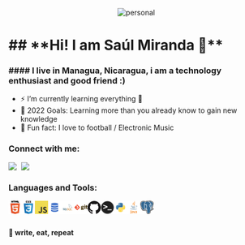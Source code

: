 <p align="center">
  <img src="https://i.ibb.co/dD89k46/personal.png" alt="personal" border="0">
</p>

<h1>## **Hi! I am Saúl Miranda 👋**</h1>

<h3>#### I live in Managua, Nicaragua, i am a technology enthusiast and good friend :)</h3>
    
- ⚡ I’m currently learning everything 🤣 
- 🥅 2022 Goals: Learning more than you already know to gain new knowledge
- 🤣 Fun fact: I love to football / Electronic Music 
 
### Connect with me:
  
[<img align="left" width="25px" src="https://avatars3.githubusercontent.com/u/50278?s=200&v=4" />][twitter]
[<img align="left" width="25px" src="https://facebookbrand.com/wp-content/uploads/2019/04/f_logo_RGB-Hex-Blue_512.png?w=512&h=512"/>][facebook]

<br />

### Languages and Tools:

[<img align="left" alt="HTML5" width="26px" src="https://raw.githubusercontent.com/github/explore/80688e429a7d4ef2fca1e82350fe8e3517d3494d/topics/html/html.png" />][mdn]
[<img align="left" alt="CSS3" width="26px" src="https://raw.githubusercontent.com/github/explore/80688e429a7d4ef2fca1e82350fe8e3517d3494d/topics/css/css.png" />][mdn]
[<img align="left" alt="JavaScript" width="26px" src="https://raw.githubusercontent.com/github/explore/80688e429a7d4ef2fca1e82350fe8e3517d3494d/topics/javascript/javascript.png" />][mdn]
[<img align="left" alt="SQL" width="26px" src="https://raw.githubusercontent.com/github/explore/80688e429a7d4ef2fca1e82350fe8e3517d3494d/topics/sql/sql.png" />][w3school]
[<img align="left" alt="MySQL" width="26px" src="https://raw.githubusercontent.com/github/explore/80688e429a7d4ef2fca1e82350fe8e3517d3494d/topics/mysql/mysql.png" />][mysql]
[<img align="left" alt="Git" width="26px" src="https://raw.githubusercontent.com/github/explore/80688e429a7d4ef2fca1e82350fe8e3517d3494d/topics/git/git.png" />][git]
[<img align="left" alt="GitHub" width="26px" src="https://raw.githubusercontent.com/github/explore/78df643247d429f6cc873026c0622819ad797942/topics/github/github.png"/>][github]
[<img align="left" alt="Terminal" width="26px" src="https://raw.githubusercontent.com/github/explore/80688e429a7d4ef2fca1e82350fe8e3517d3494d/topics/terminal/terminal.png" />][cmd]
[<img align="left" alt="Terminal" width="26px" src="https://raw.githubusercontent.com/github/explore/80688e429a7d4ef2fca1e82350fe8e3517d3494d/topics/python/python.png" />][python]
[<img align="left" alt="Terminal" width="26px" src="https://raw.githubusercontent.com/github/explore/80688e429a7d4ef2fca1e82350fe8e3517d3494d/topics/java/java.png" />][java]
[<img align="left" alt="Terminal" width="26px" src="https://raw.githubusercontent.com/github/explore/80688e429a7d4ef2fca1e82350fe8e3517d3494d/topics/postgresql/postgresql.png" />][postgresql]

<br />
<br />

[twitter]: https://twitter.com/salio69422867
[facebook]: https://www.facebook.com/sa.miranda22/
[mdn]: https://developer.mozilla.org/es/
[w3school]: https://www.w3schools.com/sql/
[mysql]: https://www.mysql.com
[git]: https://git-scm.com
[github]: https://github.com
[cmd]: https://docs.microsoft.com/en-us/windows-server/administration/windows-commands/cmd
[python]: https://www.python.org
[java]: https://www.java.com/es/
[postgresql]: https://www.postgresql.org

#### :muscle: write, eat, repeat
